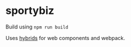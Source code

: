 # sportybiz

Build using `npm run build`

Uses [hybrids](https://github.com/hybridsjs/hybrids) for web components
and webpack.
